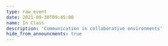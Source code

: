 ```yaml
---
type: raw_event
date: 2021-09-30T09:45:00
name: In Class
description: 'Communication in collaborative environments'
hide_from_announcments: true
---
```

